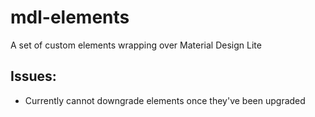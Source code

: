 # mdl-elements
A set of custom elements wrapping over Material Design Lite

## Issues:
- Currently cannot downgrade elements once they've been upgraded
